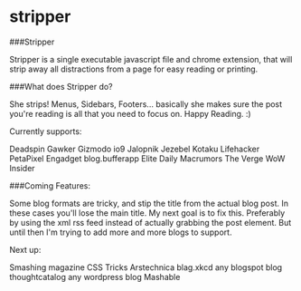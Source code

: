 stripper
========

###Stripper

Stripper is a single executable javascript file and chrome extension, that will strip away all distractions from a page for easy reading or printing.

###What does Stripper do?

She strips! 
Menus, Sidebars, Footers... basically she makes sure the post you're reading is all that you need to focus on. Happy Reading. :)

Currently supports:

Deadspin
Gawker
Gizmodo
io9
Jalopnik
Jezebel
Kotaku
Lifehacker
PetaPixel
Engadget
blog.bufferapp
Elite Daily
Macrumors
The Verge
WoW Insider


###Coming Features:

Some blog formats are tricky, and stip the title from the actual blog post. In these cases you'll lose the main title.
My next goal is to fix this. Preferably by using the xml rss feed instead of actually grabbing the post element. But until then I'm trying to add more and more blogs to support.

Next up:

Smashing magazine
CSS Tricks
Arstechnica
blag.xkcd
any blogspot blog
thoughtcatalog
any wordpress blog
Mashable


